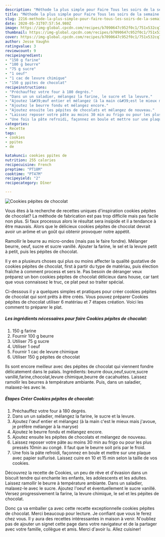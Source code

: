 ```yaml
---
description: "Méthode la plus simple pour Faire Tous les soirs de la semaine Cookies pépites de chocolat"
title: "Méthode la plus simple pour Faire Tous les soirs de la semaine Cookies pépites de chocolat"
slug: 2216-methode-la-plus-simple-pour-faire-tous-les-soirs-de-la-semaine-cookies-pepites-de-chocolat
date: 2020-05-31T07:57:54.980Z
image: https://img-global.cpcdn.com/recipes/b7090647c952f0c1/751x532cq70/cookies-pepites-de-chocolat-photo-principale-de-la-recette.jpg
thumbnail: https://img-global.cpcdn.com/recipes/b7090647c952f0c1/751x532cq70/cookies-pepites-de-chocolat-photo-principale-de-la-recette.jpg
cover: https://img-global.cpcdn.com/recipes/b7090647c952f0c1/751x532cq70/cookies-pepites-de-chocolat-photo-principale-de-la-recette.jpg
author: Jesse Vaughn
ratingvalue: 3
reviewcount: 9
recipeingredient:
- "150 g farine"
- "100 g beurre"
- "75 g sucre"
- "1 oeuf"
- "1 cac de levure chimique"
- "150 g ppites de chocolat"
recipeinstructions:
- "Préchauffez votre four à 180 degrés."
- "Dans un un saladier, mélangez la farine, le sucre et la levure."
- "Ajoutez l&#39;œuf entier et mélangez (à la main c&#39;est le mieux mais j&#39;avoue, je préfère mélanger à la maryse)"
- "Ajoutez le beurre fondu et mélangez encore."
- "Ajoutez ensuite les pépites de chocolats et mélangez de nouveau."
- "Laissez reposer votre pâte au moins 30 min au frigo ou pour les plus pressés 10min au congé. Il faut que le beurre soit pris par le froid."
- "Une fois la pâte refroidi, façonnez en boule et mettre sur une plaque avec papier sulfurisé. Laissez cuire en 10 et 15 min selon la taille de vos cookies."
categories:
- Recette
tags:
- cookies
- ppites
- de

katakunci: cookies ppites de 
nutrition: 255 calories
recipecuisine: French
preptime: "PT18M"
cooktime: "PT47M"
recipeyield: "2"
recipecategory: Dîner

---
```



![Cookies pépites de chocolat](https://img-global.cpcdn.com/recipes/b7090647c952f0c1/751x532cq70/cookies-pepites-de-chocolat-photo-principale-de-la-recette.jpg)

Vous êtes à la recherche de recettes uniques d'inspiration cookies pépites de chocolat? La méthode de fabrication est pas trop difficile mais pas facile non plus. Si faux processus alors le résultat sera insipide et il a tendance à être mauvais. Alors que le délicieux cookies pépites de chocolat devrait avoir un arôme et un goût qui obtenir provoquer notre appétit.

Ramollir le beurre au micro-ondes (mais pas le faire fondre). Mélanger beurre, oeuf, sucre et sucre vanillé. Ajouter la farine, le sel et la levure petit à petit, puis les pépites de chocolat.

Il y en a plusieurs choses qui plus ou moins affecter la qualité gustative de cookies pépites de chocolat, first à partir du type de matériau, puis élection fraîche à comment process et sers le. Pas besoin de déranger veux préparez un bon cookies pépites de chocolat délicieux dans house, car tant que vous connaissez le truc, ce plat peut so traiter spécial.


Ci-dessous il y a quelques simples et pratiques pour créer cookies pépites de chocolat qui sont prêts à être créés. Vous pouvez préparer Cookies pépites de chocolat utiliser 6 matériau et 7 étapes création. Voici les comment to préparer le plat.

<!--inarticleads1-->

##### Les ingrédients nécessaires pour faire Cookies pépites de chocolat:

1.  150 g farine
1. Fournir 100 g beurre
1. Utiliser 75 g sucre
1. Utiliser 1 oeuf
1. Fournir 1 cac de levure chimique
1. Utiliser 150 g pépites de chocolat


Ils sont encore meilleur avec des pépites de chocolat qui viennent fondre délicatement dans le palais. Ingrédients: beurre doux,oeuf,sucre,sucre vanillé,farine,chocolat,levure chimique,beurre de cacahuètes. Laissez ramollir les beurres à température ambiante. Puis, dans un saladier, malaxez-les avec le. 

<!--inarticleads2-->

##### Étapes Créer Cookies pépites de chocolat:

1. Préchauffez votre four à 180 degrés.
1. Dans un un saladier, mélangez la farine, le sucre et la levure.
1. Ajoutez l&#39;œuf entier et mélangez (à la main c&#39;est le mieux mais j&#39;avoue, je préfère mélanger à la maryse)
1. Ajoutez le beurre fondu et mélangez encore.
1. Ajoutez ensuite les pépites de chocolats et mélangez de nouveau.
1. Laissez reposer votre pâte au moins 30 min au frigo ou pour les plus pressés 10min au congé. Il faut que le beurre soit pris par le froid.
1. Une fois la pâte refroidi, façonnez en boule et mettre sur une plaque avec papier sulfurisé. Laissez cuire en 10 et 15 min selon la taille de vos cookies.


Découvrez la recette de Cookies, un peu de rêve et d&#39;évasion dans un biscuit tendre qui enchante les enfants, les adolescents et les adultes. Laissez ramollir le beurre à température ambiante. Dans un saladier, malaxez-le avec le sucre. Ajoutez l&#39;oeuf et éventuellement le sucre vanillé. Versez progressivement la farine, la levure chimique, le sel et les pépites de chocolat. 


Donc ça va emballer ça avec cette recette exceptionnelle cookies pépites de chocolat. Merci beaucoup pour lecture. Je confiant que vous le ferez chez vous. Il y aura des recettes  intéressantes in maison à venir. N'oubliez pas de ajouter un signet cette page dans votre navigateur et de la partager avec votre famille, collègue et amis. Merci d'avoir lu. Allez cuisiner!
